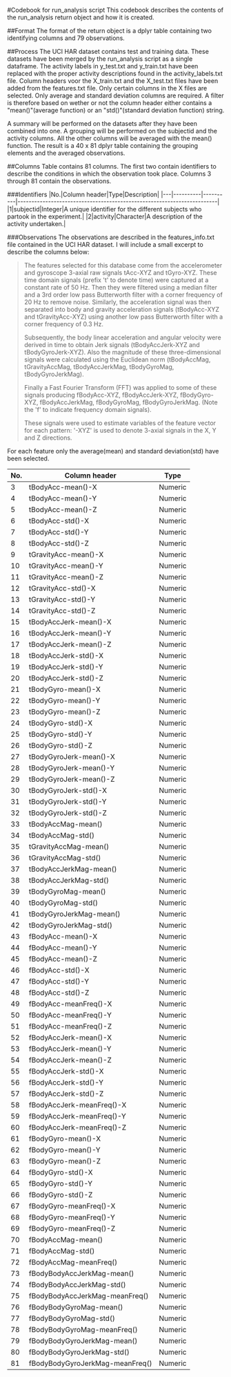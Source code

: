 #Codebook for run_analysis script
This codebook describes the contents of the run_analysis return object and how it is created. 

##Format
The format of the return object is a dplyr table containing two identifying columns and 79 observations.

##Process
The UCI HAR dataset contains test and training data. These datasets have been merged by the run_analysis script as a single dataframe. The activity labels in y_test.txt and y_train.txt have been replaced with the proper activity descriptions found in the activity_labels.txt file. Column headers voor the X_train.txt and the X_test.txt files have been added from the features.txt file. 
Only certain columns in the X files are selected. Only average and standard deviation columns are required. A filter is therefore based on wether or not the column header either contains a "mean()"(average function) or an "std()"(standard deviation function) string. 

A summary will be performed on the datasets after they have been combined into one. A grouping will be performed on the subjectid and the activity columns. All the other columns will be averaged with the mean() function. The result is a 40 x 81 dplyr table containing the grouping elements and the averaged observations. 


##Columns
Table contains 81 columns. The first two contain identifiers to describe the conditions in which the observation took place.
Columns 3 through 81 contain the observations. 

###Identifiers
|No.|Column header|Type|Description|
|---|----------|----------|------------------------------------------------------------------------|
|1|subjectid|Integer|A unique identifier for the different subjects who partook in the experiment.|
|2|activity|Character|A description of the activity undertaken.| 

###Observations
The observations are described in the features_info.txt file contained in the UCI HAR dataset. I will include a small excerpt 
to describe the columns below: 

>The features selected for this database come from the accelerometer and gyroscope 3-axial raw signals tAcc-XYZ and tGyro-XYZ. These time domain signals (prefix 't' to denote time) were captured at a constant rate of 50 Hz. Then they were filtered using a median filter and a 3rd order low pass Butterworth filter with a corner frequency of 20 Hz to remove noise. Similarly, the acceleration signal was then separated into body and gravity acceleration signals (tBodyAcc-XYZ and tGravityAcc-XYZ) using another low pass Butterworth filter with a corner frequency of 0.3 Hz. 
>
>Subsequently, the body linear acceleration and angular velocity were derived in time to obtain Jerk signals (tBodyAccJerk-XYZ and tBodyGyroJerk-XYZ). Also the magnitude of these three-dimensional signals were calculated using the Euclidean norm (tBodyAccMag, tGravityAccMag, tBodyAccJerkMag, tBodyGyroMag, tBodyGyroJerkMag). 
>
>Finally a Fast Fourier Transform (FFT) was applied to some of these signals producing fBodyAcc-XYZ, fBodyAccJerk-XYZ, fBodyGyro-XYZ, fBodyAccJerkMag, fBodyGyroMag, fBodyGyroJerkMag. (Note the 'f' to indicate frequency domain signals). 
>
>These signals were used to estimate variables of the feature vector for each pattern:
>'-XYZ' is used to denote 3-axial signals in the X, Y and Z directions.

For each feature only the average(mean) and standard deviation(std) have been selected. 



|No.|Column header|Type|
|---|----------------|----------------| 
|3|tBodyAcc-mean()-X|Numeric|
|4|tBodyAcc-mean()-Y|Numeric|
|5|tBodyAcc-mean()-Z|Numeric|
|6|tBodyAcc-std()-X|Numeric|
|7|tBodyAcc-std()-Y|Numeric|
|8|tBodyAcc-std()-Z|Numeric|
|9|tGravityAcc-mean()-X|Numeric|
|10|tGravityAcc-mean()-Y|Numeric|
|11|tGravityAcc-mean()-Z|Numeric|
|12|tGravityAcc-std()-X|Numeric|
|13|tGravityAcc-std()-Y|Numeric|
|14|tGravityAcc-std()-Z|Numeric|
|15|tBodyAccJerk-mean()-X|Numeric|
|16|tBodyAccJerk-mean()-Y|Numeric|
|17|tBodyAccJerk-mean()-Z|Numeric|
|18|tBodyAccJerk-std()-X|Numeric|
|19|tBodyAccJerk-std()-Y|Numeric|
|20|tBodyAccJerk-std()-Z|Numeric|
|21|tBodyGyro-mean()-X|Numeric|
|22|tBodyGyro-mean()-Y|Numeric|
|23|tBodyGyro-mean()-Z|Numeric|
|24|tBodyGyro-std()-X|Numeric|
|25|tBodyGyro-std()-Y|Numeric|
|26|tBodyGyro-std()-Z|Numeric|
|27|tBodyGyroJerk-mean()-X|Numeric|
|28|tBodyGyroJerk-mean()-Y|Numeric|
|29|tBodyGyroJerk-mean()-Z|Numeric|
|30|tBodyGyroJerk-std()-X|Numeric|
|31|tBodyGyroJerk-std()-Y|Numeric|
|32|tBodyGyroJerk-std()-Z|Numeric|
|33|tBodyAccMag-mean()|Numeric|
|34|tBodyAccMag-std()|Numeric|
|35|tGravityAccMag-mean()|Numeric|
|36|tGravityAccMag-std()|Numeric|
|37|tBodyAccJerkMag-mean()|Numeric|
|38|tBodyAccJerkMag-std()|Numeric|
|39|tBodyGyroMag-mean()|Numeric|
|40|tBodyGyroMag-std()|Numeric|
|41|tBodyGyroJerkMag-mean()|Numeric|
|42|tBodyGyroJerkMag-std()|Numeric|
|43|fBodyAcc-mean()-X|Numeric|
|44|fBodyAcc-mean()-Y|Numeric|
|45|fBodyAcc-mean()-Z|Numeric|
|46|fBodyAcc-std()-X|Numeric|
|47|fBodyAcc-std()-Y|Numeric|
|48|fBodyAcc-std()-Z|Numeric|
|49|fBodyAcc-meanFreq()-X|Numeric|
|50|fBodyAcc-meanFreq()-Y|Numeric|
|51|fBodyAcc-meanFreq()-Z|Numeric|
|52|fBodyAccJerk-mean()-X|Numeric|
|53|fBodyAccJerk-mean()-Y|Numeric|
|54|fBodyAccJerk-mean()-Z|Numeric|
|55|fBodyAccJerk-std()-X|Numeric|
|56|fBodyAccJerk-std()-Y|Numeric|
|57|fBodyAccJerk-std()-Z|Numeric|
|58|fBodyAccJerk-meanFreq()-X|Numeric|
|59|fBodyAccJerk-meanFreq()-Y|Numeric|
|60|fBodyAccJerk-meanFreq()-Z|Numeric|
|61|fBodyGyro-mean()-X|Numeric|
|62|fBodyGyro-mean()-Y|Numeric|
|63|fBodyGyro-mean()-Z|Numeric|
|64|fBodyGyro-std()-X|Numeric|
|65|fBodyGyro-std()-Y|Numeric|
|66|fBodyGyro-std()-Z|Numeric|
|67|fBodyGyro-meanFreq()-X|Numeric|
|68|fBodyGyro-meanFreq()-Y|Numeric|
|69|fBodyGyro-meanFreq()-Z|Numeric|
|70|fBodyAccMag-mean()|Numeric|
|71|fBodyAccMag-std()|Numeric|
|72|fBodyAccMag-meanFreq()|Numeric|
|73|fBodyBodyAccJerkMag-mean()|Numeric|
|74|fBodyBodyAccJerkMag-std()|Numeric|
|75|fBodyBodyAccJerkMag-meanFreq()|Numeric|
|76|fBodyBodyGyroMag-mean()|Numeric|
|77|fBodyBodyGyroMag-std()|Numeric|
|78|fBodyBodyGyroMag-meanFreq()|Numeric|
|79|fBodyBodyGyroJerkMag-mean()|Numeric|
|80|fBodyBodyGyroJerkMag-std()|Numeric|
|81|fBodyBodyGyroJerkMag-meanFreq()|Numeric|
